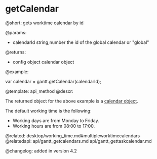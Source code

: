 getCalendar
=============


@short:
	gets worktime calendar by id

@params:
- calendarId		string,number		the id of the global calendar or "global"

@returns:
- config		object		calendar object


@example:

var calendar = gantt.getCalendar(calendarId);

@template:	api_method
@descr:

The returned object for the above example is a [calendar object](api/gantt_calendar_other.md).

The default working time is the following:

- Working days are from Monday to Friday.
- Working hours are from 08:00 to 17:00.


@related:
desktop/working_time.md#multipleworktimecalendars
@relatedapi:
api/gantt_getcalendars.md
api/gantt_gettaskcalendar.md

@changelog:
added in version 4.2